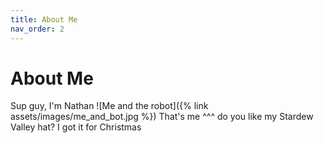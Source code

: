 ```yaml
---
title: About Me
nav_order: 2
---
```

# About Me
Sup guy, I'm Nathan
![Me and the robot]({% link assets/images/me_and_bot.jpg %})
That's me ^^^ do you like my Stardew Valley hat? I got it for Christmas




















































<!-- My autobiography 

**Nathan Young**
================

Hobbies
-------

When I'm at home I like to play videogames with my friends over the internet, and when I'm not doing that I am either spending time with my dog or practicing with my yoyo

![Computer Man](https://images-wixmp-ed30a86b8c4ca887773594c2.wixmp.com/f/fbcf7697-009e-43c0-8d2e-4bc0460531c5/d1rli8v-478a716c-d622-470d-a80b-eb689f7e00d6.gif?token=eyJ0eXAiOiJKV1QiLCJhbGciOiJIUzI1NiJ9.eyJzdWIiOiJ1cm46YXBwOjdlMGQxODg5ODIyNjQzNzNhNWYwZDQxNWVhMGQyNmUwIiwiaXNzIjoidXJuOmFwcDo3ZTBkMTg4OTgyMjY0MzczYTVmMGQ0MTVlYTBkMjZlMCIsIm9iaiI6W1t7InBhdGgiOiJcL2ZcL2ZiY2Y3Njk3LTAwOWUtNDNjMC04ZDJlLTRiYzA0NjA1MzFjNVwvZDFybGk4di00NzhhNzE2Yy1kNjIyLTQ3MGQtYTgwYi1lYjY4OWY3ZTAwZDYuZ2lmIn1dXSwiYXVkIjpbInVybjpzZXJ2aWNlOmZpbGUuZG93bmxvYWQiXX0.I6kFWwYdBLNta0SfgZkgJ8OvHQKul3frlK537bWWXVk){: width="200" }

My family
---------

I have a family of eight, 2 sisters, 2 brothers, and 2 parents, and one goofy dog

![doggo](https://lh3.googleusercontent.com/pw/ABLVV84uPVKL6lgkxcPjIePd2fq1_HRcGqONJ_maok8FIT0XHFibdR5y14CYtnoIuftfUqksvpd70HDEH3n5wUBjTWe4iMDldBzjh1kpkCHSBT8VTO_5eX2_BShE6xdwUTWChx0tjn9O1KKgCKyOgxzz_gsA=w1082-h1436-s-no-gm?authuser=0){: width="200" }

My father and two brothers are all software developers, and both of my sisters want to go into either art or psychology


Favorite video games
--------------------

1. Factorio
- It's just such a good game that has been optimized by the devs so much that it can be played on any device and played by anybody, whether you want to fight biters, build a massive base, or even set off atomic bombs, you can do a lot in the game, the factory must grow

2. Ultrakill
- It's a fun and fast game that my friends like to play and speedrun in order to beat each other's times, it's like doom except it doesn't hold your hand as much as the newer doom games, and it has so. many. memes. made out of it

3. Minecraft
- I need to put this here because it was just such a monumental part of my life and how I met a lot of my friends

4. Terraria
- Such an interesting game with so many little things about it that make it special, like learning that you have an item that only spawns in 5% of worlds later in the game, or having such fun and bizzare boss fights. Not to mention the MASSIVE modding community that improve the game in so many ways and creates to much more stuff for the players to do

My favorite foods
-----------------

*   Chicken Enchilada Casserole
*   Double patty cheeseburger
*   Salmon
*   Chicken Alfredo -->
